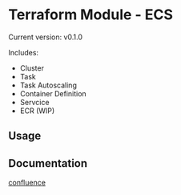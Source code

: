 # Terraform Module - ECS

Current version: v0.1.0

Includes:

* Cluster
* Task
* Task Autoscaling
* Container Definition
* Servcice
* ECR (WIP)

## Usage



## Documentation

[confluence](https://ohpendev.atlassian.net/wiki/spaces/CCE/pages/2062320795/Terraform+Modules)
